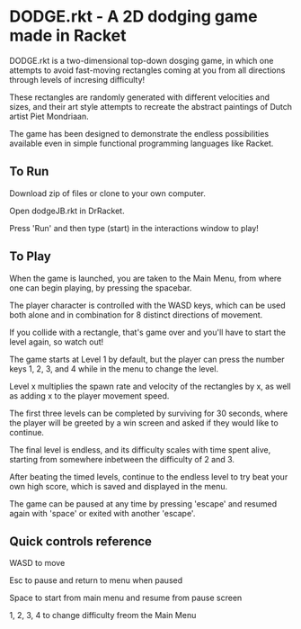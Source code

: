 # DODGE.rkt - A 2D dodging game made in Racket

DODGE.rkt is a two-dimensional top-down dosging game, in which one attempts to avoid fast-moving rectangles coming at you from all directions through levels of incresing difficulty!

These rectangles are randomly generated with different velocities and sizes, and their art style attempts to recreate the abstract paintings of Dutch artist Piet Mondriaan.

The game has been designed to demonstrate the endless possibilities available even in simple functional programming languages like Racket.

## To Run
Download zip of files or clone to your own computer.

Open dodgeJB.rkt in DrRacket.

Press 'Run' and then type (start) in the interactions window to play!


## To Play
When the game is launched, you are taken to the Main Menu, from where one can begin playing, by pressing the spacebar.

The player character is controlled with the WASD keys, which can be used both alone and in combination for 8 distinct directions of movement.

If you collide with a rectangle, that's game over and you'll have to start the level again, so watch out!

The game starts at Level 1 by default, but the player can press the number keys 1, 2, 3, and 4 while in the menu to change the level.

Level x multiplies the spawn rate and velocity of the rectangles by x, as well as adding x to the player movement speed.

The first three levels can be completed by surviving for 30 seconds, where the player will be greeted by a win screen and asked if they would like to continue.

The final level is endless, and its difficulty scales with time spent alive, starting from somewhere inbetween the difficulty of 2 and 3.

After beating the timed levels, continue to the endless level to try beat your own high score, which is saved and displayed in the menu.

The game can be paused at any time by pressing 'escape' and resumed again with 'space' or exited with another 'escape'.


## Quick controls reference
WASD to move

Esc to pause and return to menu when paused

Space to start from main menu and resume from pause screen

1, 2, 3, 4 to change difficulty freom the Main Menu
